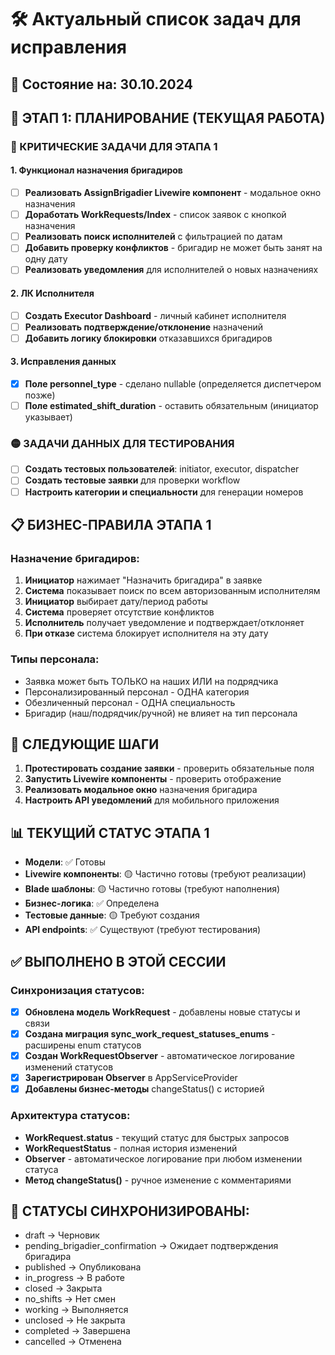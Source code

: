 # 🛠️ Актуальный список задач для исправления

## 📅 Состояние на: 30.10.2024

## 🎯 ЭТАП 1: ПЛАНИРОВАНИЕ (ТЕКУЩАЯ РАБОТА)

### 🔴 КРИТИЧЕСКИЕ ЗАДАЧИ ДЛЯ ЭТАПА 1

#### 1. Функционал назначения бригадиров
- [ ] **Реализовать AssignBrigadier Livewire компонент** - модальное окно назначения
- [ ] **Доработать WorkRequests/Index** - список заявок с кнопкой назначения
- [ ] **Реализовать поиск исполнителей** с фильтрацией по датам
- [ ] **Добавить проверку конфликтов** - бригадир не может быть занят на одну дату
- [ ] **Реализовать уведомления** для исполнителей о новых назначениях

#### 2. ЛК Исполнителя
- [ ] **Создать Executor Dashboard** - личный кабинет исполнителя
- [ ] **Реализовать подтверждение/отклонение** назначений
- [ ] **Добавить логику блокировки** отказавшихся бригадиров

#### 3. Исправления данных
- [x] **Поле personnel_type** - сделано nullable (определяется диспетчером позже)
- [ ] **Поле estimated_shift_duration** - оставить обязательным (инициатор указывает)

### 🟡 ЗАДАЧИ ДАННЫХ ДЛЯ ТЕСТИРОВАНИЯ

- [ ] **Создать тестовых пользователей**: initiator, executor, dispatcher
- [ ] **Создать тестовые заявки** для проверки workflow
- [ ] **Настроить категории и специальности** для генерации номеров

## 📋 БИЗНЕС-ПРАВИЛА ЭТАПА 1

### Назначение бригадиров:
1. **Инициатор** нажимает "Назначить бригадира" в заявке
2. **Система** показывает поиск по всем авторизованным исполнителям
3. **Инициатор** выбирает дату/период работы
4. **Система** проверяет отсутствие конфликтов
5. **Исполнитель** получает уведомление и подтверждает/отклоняет
6. **При отказе** система блокирует исполнителя на эту дату

### Типы персонала:
- Заявка может быть ТОЛЬКО на наших ИЛИ на подрядчика
- Персонализированный персонал - ОДНА категория  
- Обезличенный персонал - ОДНА специальность
- Бригадир (наш/подрядчик/ручной) не влияет на тип персонала

## 🚀 СЛЕДУЮЩИЕ ШАГИ

1. **Протестировать создание заявки** - проверить обязательные поля
2. **Запустить Livewire компоненты** - проверить отображение
3. **Реализовать модальное окно** назначения бригадира
4. **Настроить API уведомлений** для мобильного приложения

## 📊 ТЕКУЩИЙ СТАТУС ЭТАПА 1

- **Модели**: ✅ Готовы
- **Livewire компоненты**: 🟡 Частично готовы (требуют реализации)
- **Blade шаблоны**: 🟡 Частично готовы (требуют наполнения)  
- **Бизнес-логика**: ✅ Определена
- **Тестовые данные**: 🟡 Требуют создания
- **API endpoints**: ✅ Существуют (требуют тестирования)

## ✅ ВЫПОЛНЕНО В ЭТОЙ СЕССИИ

### Синхронизация статусов:
- [x] **Обновлена модель WorkRequest** - добавлены новые статусы и связи
- [x] **Создана миграция sync_work_request_statuses_enums** - расширены enum статусов
- [x] **Создан WorkRequestObserver** - автоматическое логирование изменений статусов
- [x] **Зарегистрирован Observer** в AppServiceProvider
- [x] **Добавлены бизнес-методы** changeStatus() с историей

### Архитектура статусов:
- **WorkRequest.status** - текущий статус для быстрых запросов
- **WorkRequestStatus** - полная история изменений
- **Observer** - автоматическое логирование при любом изменении статуса
- **Метод changeStatus()** - ручное изменение с комментариями

## 🔄 СТАТУСЫ СИНХРОНИЗИРОВАНЫ:
- draft → Черновик
- pending_brigadier_confirmation → Ожидает подтверждения бригадира  
- published → Опубликована
- in_progress → В работе
- closed → Закрыта
- no_shifts → Нет смен
- working → Выполняется
- unclosed → Не закрыта
- completed → Завершена
- cancelled → Отменена
